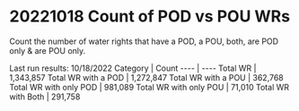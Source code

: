 # 20221018 Count of POD vs POU WRs
Count the number of water rights that have a POD, a POU, both, are POD only & are POU only.

Last run results: 10/18/2022
Category | Count
---- | ----
Total WR | 1,343,857 
Total WR with a POD | 1,272,847 
Total WR with a POU | 362,768 
Total WR with only POD | 981,089 
Total WR with only POU | 71,010 
Total WR with Both | 291,758 
